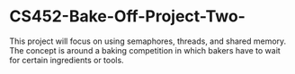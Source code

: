 # CS452-Bake-Off-Project-Two-
This project will focus on using semaphores, threads, and shared memory. The concept is around a baking competition in which bakers have to wait for certain ingredients or tools.   
